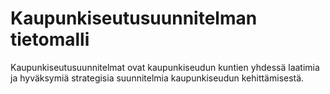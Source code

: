 # Kaupunkiseutusuunnitelman tietomalli

Kaupunkiseutusuunnitelmat ovat kaupunkiseudun kuntien yhdessä laatimia ja hyväksymiä strategisia suunnitelmia kaupunkiseudun kehittämisestä.
